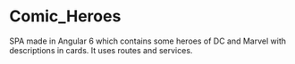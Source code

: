 # Comic_Heroes
SPA made in Angular 6 which contains some heroes of DC and Marvel with descriptions in cards. It uses routes and services.
